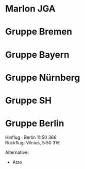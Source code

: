# Marlon JGA

# Gruppe Bremen


# Gruppe Bayern


# Gruppe Nürnberg


# Gruppe SH



# Gruppe Berlin

Hinflug : Berlin 11:50 36€  
Rückflug: Vilnius, 5:50 31€

Alternative:


- Atze

